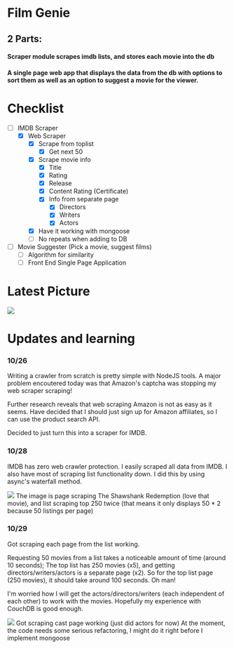 # Film Genie
## 2 Parts:
#### Scraper module scrapes imdb lists, and stores each movie into the db
#### A single page web app that displays the data from the db with options to sort them as well as an option to suggest a movie for the viewer.

# Checklist
- [ ] IMDB Scraper
    - [x] Web Scraper
        - [x] Scrape from toplist
            - [x] Get next 50
        - [x] Scrape movie info
            - [x] Title
            - [x] Rating
            - [x] Release
            - [x] Content Rating (Certificate)
            - [x] Info from separate page
                - [x] Directors
                - [x] Writers
                - [x] Actors
        - [x] Have it working with mongoose
        - [ ] No repeats when adding to DB
- [ ] Movie Suggester (Pick a movie, suggest films)
    - [ ] Algorithm for similarity
    - [ ] Front End Single Page Application

# Latest Picture
![](https://i.imgur.com/B29my5Q.png)

# Updates and learning
### 10/26
Writing a crawler from scratch is pretty simple with NodeJS tools.
A major problem encoutered today was that Amazon's captcha was stopping my web scraper scraping!

Further research reveals that web scraping Amazon is not as easy as it seems.
Have decided that I should just sign up for Amazon affiliates, so I can use the product search API.

Decided to just turn this into a scraper for IMDB.

### 10/28
IMDB has zero web crawler protection. I easily scraped all data from IMDB.
I also have most of scraping list functionality down. I did this by using async's waterfall method.

![](https://i.imgur.com/cMCeILV.png)
The image is page scraping The Shawshank Redemption (love that movie), and list scraping top 250 twice (that means it only displays 50 * 2 because 50 listings per page)

### 10/29
Got scraping each page from the list working.

Requesting 50 movies from a list takes a noticeable amount of time (around 10 seconds);
The top list has 250 movies (x5), and getting directors/writers/actors is a separate page (x2). 
So for the top list page (250 movies), it should take around 100 seconds. Oh man!

I'm worried how I will get the actors/directors/writers (each independent of each other) to work with the movies. Hopefully my experience with CouchDB is good enough.

![](https://i.imgur.com/B29my5Q.png)
Got scraping cast page working (just did actors for now)
At the moment, the code needs some serious refactoring, I might do it right before I implement mongoose

